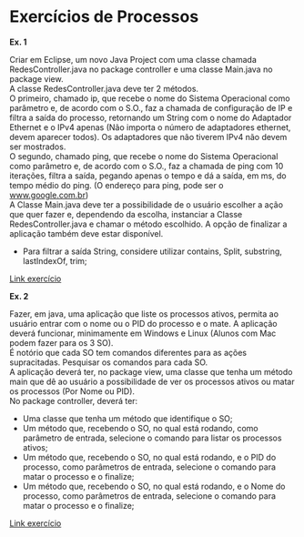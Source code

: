 # Exercícios de Processos

**Ex. 1**

Criar em Eclipse, um novo Java Project com uma classe chamada
RedesController.java no package controller e uma classe Main.java no
package view.<br />
A classe RedesController.java deve ter 2 métodos.<br />
O primeiro, chamado ip, que recebe o nome do Sistema Operacional como
parâmetro e, de acordo com o S.O., faz a chamada de configuração de IP e
filtra a saída do processo, retornando um String com o nome do Adaptador
Ethernet e o IPv4 apenas (Não importa o número de adaptadores ethernet,
devem aparecer todos). Os adaptadores que não tiverem IPv4 não devem
ser mostrados.<br />
O segundo, chamado ping, que recebe o nome do Sistema Operacional
como parâmetro e, de acordo com o S.O., faz a chamada de ping com 10
iterações, filtra a saída, pegando apenas o tempo e dá a saída, em ms, do
tempo médio do ping. (O endereço para ping, pode ser o
www.google.com.br)<br />
A Classe Main.java deve ter a possibilidade de o usuário escolher a ação que
quer fazer e, dependendo da escolha, instanciar a Classe
RedesController.java e chamar o método escolhido. A opção de finalizar a
aplicação também deve estar disponível.<br />
- Para filtrar a saída String, considere utilizar contains, Split, substring,
lastIndexOf, trim;

[Link exercício](https://github.com/andreluis-git/SistemasOperacionaisI/tree/main/SOI_Processos/src/redesController)

**Ex. 2**

Fazer, em java, uma aplicação que liste os processos ativos, permita ao
usuário entrar com o nome ou o PID do processo e o mate.
A aplicação deverá funcionar, minimamente em Windows e Linux (Alunos
com Mac podem fazer para os 3 SO).<br />
É notório que cada SO tem comandos diferentes para as ações
supracitadas. Pesquisar os comandos para cada SO.<br />
A aplicação deverá ter, no package view, uma classe que tenha um método
main que dê ao usuário a possibilidade de ver os processos ativos ou matar
os processos (Por Nome ou PID).<br />
No package controller, deverá ter:
- Uma classe que tenha um método que identifique o SO;
- Um método que, recebendo o SO, no qual está rodando, como
parâmetro de entrada, selecione o comando para listar os processos
ativos;
- Um método que, recebendo o SO, no qual está rodando, e o PID do
processo, como parâmetros de entrada, selecione o comando para
matar o processo e o finalize;
- Um método que, recebendo o SO, no qual está rodando, e o Nome
do processo, como parâmetros de entrada, selecione o comando
para matar o processo e o finalize;

[Link exercício](https://github.com/andreluis-git/SistemasOperacionaisI/tree/main/SOI_Processos/src/killProcess)

